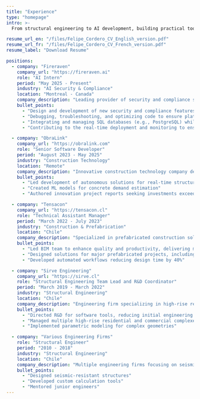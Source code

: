 ```yaml
---
title: "Experience"
type: "homepage"
intro: >-
  From structural engineering to AI development, building practical tools that bridge traditional engineering with modern technology.

resume_url_en: "/files/Felipe_Cordero_CV_English_version.pdf"
resume_url_fr: "/files/Felipe_Cordero_CV_French_version.pdf"
resume_label: "Download Resume"

positions:
  - company: "Fireraven"
    company_url: "https://fireraven.ai"
    role: "AI Intern"
    period: "May 2025 - Present"
    industry: "AI Security & Compliance"
    location: "Montreal - Canada"
    company_description: "Leading provider of security and compliance solutions for LLM-based AI agents and assistants"
    bullet_points:
      - "Design and development of new security and compliance features for LLM-based agents"
      - "Debugging, troubleshooting, and optimizing code to ensure platform reliability"
      - "Integrating and managing SQL databases (e.g., PostgreSQL) while leveraging cloud tools"
      - "Contributing to the real-time deployment and monitoring to ensure regulatory compliance"

  - company: "ObraLink"
    company_url: "https://obralink.com"
    role: "Senior Software Developer"
    period: "August 2023 - May 2025"
    industry: "Construction Technology"
    location: "Remote"
    company_description: "Innovative construction technology company developing AI-powered structural analysis tools"
    bullet_points:
      - "Led development of autonomous solutions for real-time structural analysis"
      - "Created ML models for concrete demand estimation"
      - "Authored innovation project reports seeking investments exceeding $500K USD"

  - company: "Tensacon"
    company_url: "https://tensacon.cl"
    role: "Technical Assistant Manager"
    period: "March 2022 - July 2023"
    industry: "Construction & Prefabrication"
    location: "Chile"
    company_description: "Specialized in prefabricated construction solutions and BIM implementation"
    bullet_points:
      - "Led BIM team to enhance quality and productivity, delivering multiple Fast Track projects"
      - "Designed solutions for major prefabricated projects, including CODELCO facilities and Pan American Games venues"
      - "Developed automated workflows reducing design time by 40%"

  - company: "Sirve Engineering"
    company_url: "https://sirve.cl"
    role: "Structural Engineering Team Lead and R&D Coordinator"
    period: "March 2019 - March 2022"
    industry: "Structural Engineering"
    location: "Chile"
    company_description: "Engineering firm specializing in high-rise residential and commercial structures"
    bullet_points:
      - "Directed R&D for software tools, reducing initial engineering and structure sizing time by 75%"
      - "Managed multiple high-rise residential and commercial complexes (~20,000 m² each)"
      - "Implemented parametric modeling for complex geometries"

  - company: "Various Engineering Firms"
    role: "Structural Engineer"
    period: "2010 - 2018"
    industry: "Structural Engineering"
    location: "Chile"
    company_description: "Multiple engineering firms focusing on seismic-resistant structures and custom solutions"
    bullet_points:
      - "Designed seismic-resistant structures"
      - "Developed custom calculation tools"
      - "Mentored junior engineers"
---
```

